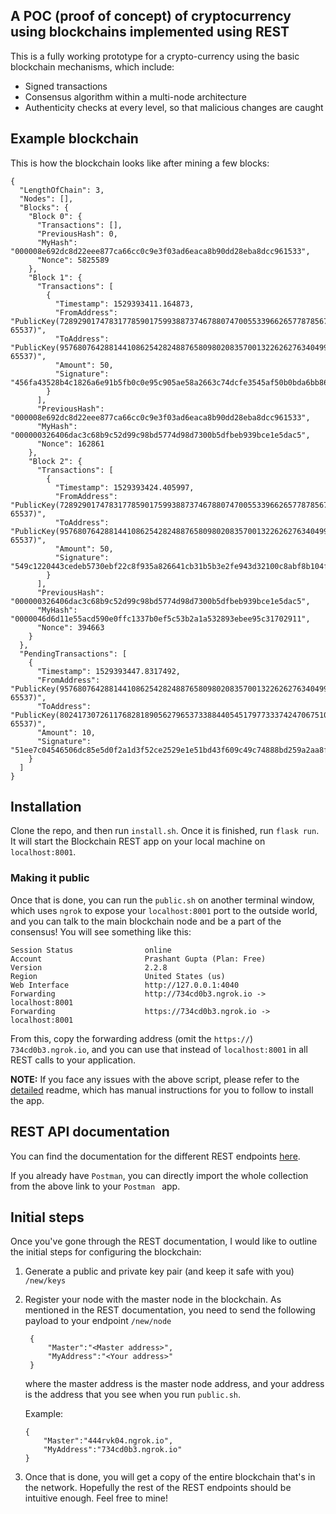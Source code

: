 ## A POC (proof of concept) of cryptocurrency using blockchains implemented using REST

This is a fully working prototype for a crypto-currency using the basic blockchain mechanisms, which include:

- Signed transactions
- Consensus algorithm within a multi-node architecture
- Authenticity checks at every level, so that malicious changes are caught

## Example blockchain

This is how the blockchain looks like after mining a few blocks:

```
{
  "LengthOfChain": 3,
  "Nodes": [],
  "Blocks": {
    "Block 0": {
      "Transactions": [],
      "PreviousHash": 0,
      "MyHash": "000008e692dc8d22eee877ca66cc0c9e3f03ad6eaca8b90dd28eba8dcc961533",
      "Nonce": 5825589
    },
    "Block 1": {
      "Transactions": [
        {
          "Timestamp": 1529393411.164873,
          "FromAddress": "PublicKey(7289290174783177859017599388737467880747005533966265778785676318148168280546133970438727920736726881577622565899914946214651583846486672174287802399726317, 65537)",
          "ToAddress": "PublicKey(9576807642881441086254282488765809802083570013226262763404999483407654844252379777521217015135551815412113377828748011551310107843549235729821817086202443, 65537)",
          "Amount": 50,
          "Signature": "456fa43528b4c1826a6e91b5fb0c0e95c905ae58a2663c74dcfe3545af50b0bda6bb8634347077b25aedf5552251e635b17e19b8dfb13f552919def3749fe69a"
        }
      ],
      "PreviousHash": "000008e692dc8d22eee877ca66cc0c9e3f03ad6eaca8b90dd28eba8dcc961533",
      "MyHash": "000000326406dac3c68b9c52d99c98bd5774d98d7300b5dfbeb939bce1e5dac5",
      "Nonce": 162861
    },
    "Block 2": {
      "Transactions": [
        {
          "Timestamp": 1529393424.405997,
          "FromAddress": "PublicKey(7289290174783177859017599388737467880747005533966265778785676318148168280546133970438727920736726881577622565899914946214651583846486672174287802399726317, 65537)",
          "ToAddress": "PublicKey(9576807642881441086254282488765809802083570013226262763404999483407654844252379777521217015135551815412113377828748011551310107843549235729821817086202443, 65537)",
          "Amount": 50,
          "Signature": "549c1220443cedeb5730ebf22c8f935a826641cb31b5b3e2fe943d32100c8abf8b104ff0888dc7688fb26b4eea3ebd67b8e2b0461835d913b783936776af28e6"
        }
      ],
      "PreviousHash": "000000326406dac3c68b9c52d99c98bd5774d98d7300b5dfbeb939bce1e5dac5",
      "MyHash": "0000046d6d11e55acd590e0ffc1337b0ef5c53b2a1a532893ebee95c31702911",
      "Nonce": 394663
    }
  },
  "PendingTransactions": [
    {
      "Timestamp": 1529393447.8317492,
      "FromAddress": "PublicKey(9576807642881441086254282488765809802083570013226262763404999483407654844252379777521217015135551815412113377828748011551310107843549235729821817086202443, 65537)",
      "ToAddress": "PublicKey(8024173072611768281890562796537338844054517977333742470675108124898894059558483400388226481532776898122217832360846126868846621161946108442297427698027337, 65537)",
      "Amount": 10,
      "Signature": "51ee7c04546506dc85e5d0f2a1d3f52ce2529e1e51bd43f609c49c74888bd259a2aa8f65f6b636fd43a67b1cea6e4a2d0f367b3f30bd382800a2f285e8945263"
    }
  ]
}
```


## Installation

Clone the repo, and then run `install.sh`. Once it is finished, run `flask run`. It will start the Blockchain REST app on your local machine on `localhost:8001`.

### Making it public

Once that is done, you can run the `public.sh` on another terminal window, which uses `ngrok` to expose your `localhost:8001` port to the outside world, and you can talk to the main blockchain node and be a part of the consensus! You will see something like this:

```
Session Status                online
Account                       Prashant Gupta (Plan: Free)
Version                       2.2.8
Region                        United States (us)
Web Interface                 http://127.0.0.1:4040
Forwarding                    http://734cd0b3.ngrok.io -> localhost:8001
Forwarding                    https://734cd0b3.ngrok.io -> localhost:8001
```

From this, copy the forwarding address (omit the `https://`) `734cd0b3.ngrok.io`, and you can use that instead of `localhost:8001` in all REST calls to your application.

**NOTE:** If you face any issues with the above script, please refer to the [detailed](https://github.com/prashantgupta24/blockchain/blob/master/detailed_Readme.md) readme, which has manual instructions for you to follow to install the app.

## REST API documentation

You can find the documentation for the different REST endpoints [here](https://documenter.getpostman.com/view/2104227/RWEdt1Cb).

If you already have `Postman`, you can directly import the whole collection from the above link to your `Postman ` app.

## Initial steps

Once you've gone through the REST documentation, I would like to outline the initial steps for configuring the blockchain:

1. Generate a public and private key pair (and keep it safe with you) `/new/keys`

2. Register your node with the master node in the blockchain. As mentioned in the REST documentation, you need to send the following payload to your endpoint `/new/node`

		{
			"Master":"<Master address>",
			"MyAddress":"<Your address>"
		}

	where the master address is the master node address, and your address is the address that you see when you run `public.sh`.
	
	Example:
	
	```
	{
		"Master":"444rvk04.ngrok.io",
		"MyAddress":"734cd0b3.ngrok.io"
	}
	```

3. Once that is done, you will get a copy of the entire blockchain that's in the network. Hopefully the rest of the REST endpoints should be intuitive enough. Feel free to mine!
